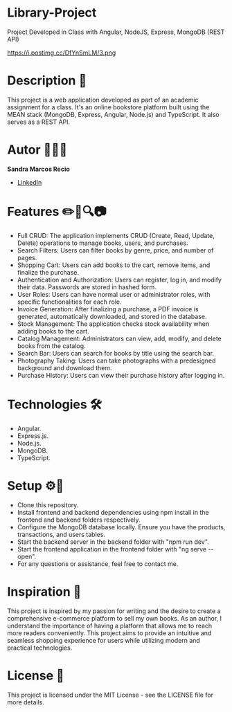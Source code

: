 #  Library-Project 

Project Developed in Class with Angular, NodeJS, Express, MongoDB (REST API)

https://i.postimg.cc/DfYnSmLM/3.png

# Description 📘

This project is a web application developed as part of an academic assignment for a class. It's an online bookstore platform built using the MEAN stack (MongoDB, Express, Angular, Node.js) and TypeScript. It also serves as a REST API.

# Autor 👩🏻‍💻

**Sandra Marcos Recio**

* [LinkedIn](https://www.linkedin.com/in/sandra-marcos-recio-083a152b9/)

# Features ✏️🛒🔍📷

- Full CRUD: The application implements CRUD (Create, Read, Update, Delete) operations to manage books, users, and purchases.
- Search Filters: Users can filter books by genre, price, and number of pages.
- Shopping Cart: Users can add books to the cart, remove items, and finalize the purchase.
- Authentication and Authorization: Users can register, log in, and modify their data. Passwords are stored in hashed form.
- User Roles: Users can have normal user or administrator roles, with specific functionalities for each role.
- Invoice Generation: After finalizing a purchase, a PDF invoice is generated, automatically downloaded, and stored in the database.
- Stock Management: The application checks stock availability when adding books to the cart.
- Catalog Management: Administrators can view, add, modify, and delete books from the catalog.
- Search Bar: Users can search for books by title using the search bar.
- Photography Taking: Users can take photographs with a predesigned background and download them.
- Purchase History: Users can view their purchase history after logging in.

# Technologies 🛠️

- Angular.
- Express.js.
- Node.js.
- MongoDB.
- TypeScript.

# Setup ⚙️🔗

- Clone this repository.
- Install frontend and backend dependencies using npm install in the frontend and backend folders respectively.
- Configure the MongoDB database locally. Ensure you have the products, transactions, and users tables.
- Start the backend server in the backend folder with "npm run dev".
- Start the frontend application in the frontend folder with "ng serve --open".
- For any questions or assistance, feel free to contact me.

# Inspiration 💭

This project is inspired by my passion for writing and the desire to create a comprehensive e-commerce platform to sell my own books. As an author, I understand the importance of having a platform that allows me to reach more readers conveniently. This project aims to provide an intuitive and seamless shopping experience for users while utilizing modern and practical technologies.

# License 📝

This project is licensed under the MIT License - see the LICENSE file for more details.
